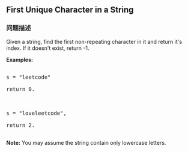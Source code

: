 ## First Unique Character in a String  
### 问题描述

Given a string, find the first non-repeating character in it and return it's index. If it doesn't exist, return -1.


**Examples:**
<pre>
s = "leetcode"
return 0.

s = "loveleetcode",
return 2.
</pre>



**Note:** You may assume the string contain only lowercase letters.

